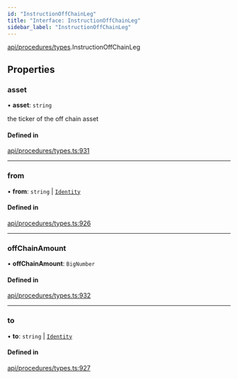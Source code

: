```yaml
---
id: "InstructionOffChainLeg"
title: "Interface: InstructionOffChainLeg"
sidebar_label: "InstructionOffChainLeg"
---
```


[api/procedures/types](../../../../../modules/API/Procedures/Types/Types.md).InstructionOffChainLeg

## Properties

### asset

• **asset**: `string`

the ticker of the off chain asset

#### Defined in

[api/procedures/types.ts:931](https://github.com/PolymeshAssociation/polymesh-sdk/blob/b55e63737/src/api/procedures/types.ts#L931)

___

### from

• **from**: `string` \| [`Identity`](../../../../../classes/API/Entities/Identity/Identity.md)

#### Defined in

[api/procedures/types.ts:926](https://github.com/PolymeshAssociation/polymesh-sdk/blob/b55e63737/src/api/procedures/types.ts#L926)

___

### offChainAmount

• **offChainAmount**: `BigNumber`

#### Defined in

[api/procedures/types.ts:932](https://github.com/PolymeshAssociation/polymesh-sdk/blob/b55e63737/src/api/procedures/types.ts#L932)

___

### to

• **to**: `string` \| [`Identity`](../../../../../classes/API/Entities/Identity/Identity.md)

#### Defined in

[api/procedures/types.ts:927](https://github.com/PolymeshAssociation/polymesh-sdk/blob/b55e63737/src/api/procedures/types.ts#L927)
